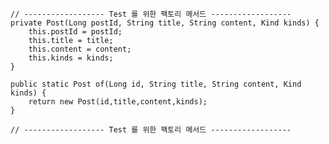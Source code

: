     // ------------------ Test 를 위한 팩토리 메서드 ------------------
    private Post(Long postId, String title, String content, Kind kinds) {
        this.postId = postId;
        this.title = title;
        this.content = content;
        this.kinds = kinds;
    }

    public static Post of(Long id, String title, String content, Kind kinds) {
        return new Post(id,title,content,kinds);
    }

    // ------------------ Test 를 위한 팩토리 메서드 ------------------